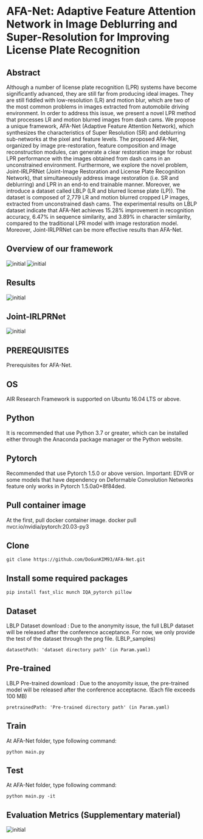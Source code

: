 # AFA-Net: Adaptive Feature Attention Network in Image Deblurring and Super-Resolution for Improving License Plate Recognition

## Abstract
Although a number of license plate recognition (LPR) systems have become significantly advanced, they are still far from producing ideal images. They are still fiddled with low-resolution (LR) and motion blur, which are two of the most common problems in images extracted from automobile driving environment. In order to address this issue, we present a novel LPR method that processes LR and motion blurred images from dash cams. We propose a unique framework, AFA-Net (Adaptive Feature Attention Network), which synthesizes the characteristics of Super Resolution (SR) and deblurring sub-networks at the pixel and feature levels. The proposed AFA-Net, organized by image pre-restoration, feature composition and image reconstruction modules, can generate a clear restoration image for robust LPR performance with the images obtained from dash cams in an unconstrained environment. Furthermore, we explore the novel problem, Joint-IRLPRNet (Joint-Image Restoration and License Plate Recognition Network), that simultaneously address image restoration (i.e. SR and deblurring) and LPR in an end-to end trainable manner. Moreover, we introduce a dataset called LBLP (LR and blurred license plate (LP)). The dataset is composed of 2,779 LR and motion blurred cropped LP images, extracted from unconstrained dash cams. The experimental results on LBLP dataset indicate that AFA-Net achieves 15.28\% improvement in recognition accuracy, 6.47\% in sequence similarity, and 3.89\% in character similarity, compared to the traditional LPR model with image restoration model. Moreover, Joint-IRLPRNet can be more effective results than AFA-Net.

## Overview of our framework
![initial](https://user-images.githubusercontent.com/16958744/140759452-45664911-9c55-44e8-ba0a-d25f695c7817.png)
![initial](https://user-images.githubusercontent.com/16958744/131770465-3a0e0788-448a-4758-a715-7f6438ea08a1.PNG)

## Results
![initial](https://user-images.githubusercontent.com/16958744/131770166-e6a8f02d-65f1-4212-9e37-af0015772954.PNG)

## Joint-IRLPRNet
![initial](https://user-images.githubusercontent.com/16958744/140759723-c446fb51-3623-4110-a74a-3835dbac94ed.png)

## PREREQUISITES
Prerequisites for AFA-Net.

## OS
AIR Research Framework is supported on Ubuntu 16.04 LTS or above.

## Python
It is recommended that use Python 3.7 or greater, which can be installed either through the Anaconda package manager or the Python website.

## Pytorch
Recommended that use Pytorch 1.5.0 or above version.
Important: EDVR or some models that have dependency on Deformable Convolution Networks feature only works in Pytorch 1.5.0a0+8f84ded.

## Pull container image
At the first, pull docker container image.
docker pull nvcr.io/nvidia/pytorch:20.03-py3

## Clone
```
git clone https://github.com/DoGunKIM93/AFA-Net.git
```

## Install some required packages
```
pip install fast_slic munch IQA_pytorch pillow
```

## Dataset
LBLP Dataset download : Due to the anonymity issue, the full LBLP dataset will be released after the conference acceptance. For now, we only provide the test of the dataset through the png file. (LBLP_samples)
```
datasetPath: 'dataset directory path' (in Param.yaml)
```

## Pre-trained
LBLP Pre-trained download : Due to the anoyomity issue, the pre-trained model will be released after the conference acceptacne. (Each file exceeds 100 MB)
```
pretrainedPath: 'Pre-trained directory path' (in Param.yaml)
```

## Train 
At AFA-Net folder, type following command:
```
python main.py
```
## Test
At AFA-Net folder, type following command:
```
python main.py -it
```

## Evaluation Metrics (Supplementary material)
![initial](https://user-images.githubusercontent.com/16958744/140759646-3e0bd657-dd7c-466a-aeff-0701944804ec.png)

